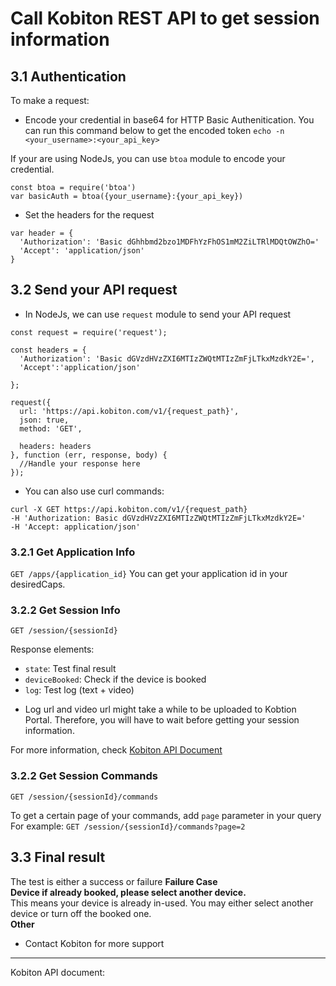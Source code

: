 # Call Kobiton REST API to get session information

## 3.1 Authentication
To make a request:
- Encode your credential in base64 for HTTP Basic Authenitication. You can run this command below to get the encoded token
`echo -n <your_username>:<your_api_key>`

If your are using NodeJs, you can use `btoa` module to encode your credential.
~~~
const btoa = require('btoa')
var basicAuth = btoa({your_username}:{your_api_key})
~~~

- Set the headers for the request
~~~
var header = {
  'Authorization': 'Basic dGhhbmd2bzo1MDFhYzFhOS1mM2ZiLTRlMDQtOWZhO='
  'Accept': 'application/json'
}
~~~

## 3.2 Send your API request
- In NodeJs, we can use `request` module to send your API request
~~~
const request = require('request');

const headers = {
  'Authorization': 'Basic dGVzdHVzZXI6MTIzZWQtMTIzZmFjLTkxMzdkY2E=',
  'Accept':'application/json'

};

request({
  url: 'https://api.kobiton.com/v1/{request_path}',
  json: true,
  method: 'GET',

  headers: headers
}, function (err, response, body) {
  //Handle your response here
});
~~~

- You can also use curl commands:
~~~
curl -X GET https://api.kobiton.com/v1/{request_path}
-H 'Authorization: Basic dGVzdHVzZXI6MTIzZWQtMTIzZmFjLTkxMzdkY2E='
-H 'Accept: application/json'
~~~

### 3.2.1 Get Application Info
`GET /apps/{application_id}`
You can get your application id in your desiredCaps.

### 3.2.2 Get Session Info
`GET /session/{sessionId}`

Response elements:
- `state`: Test final result
- `deviceBooked`: Check if the device is booked
- `log`: Test log (text + video)
* Log url and video url might take a while to be uploaded to Kobtion Portal. Therefore, you will have to wait before getting your session information.

For more information, check [Kobiton API Document](https://api.kobiton.com/docs/?javascript--nodejs#get-a-session)  

### 3.2.2 Get Session Commands
`GET /session/{sessionId}/commands`

To get a certain page of your commands, add `page` parameter in your query
For example:
`GET /session/{sessionId}/commands?page=2`

## 3.3 Final result
The test is either a success or failure
**Failure Case**  
**Device if already booked, please select another device.**  
This means your device is already in-used. You may either select another device or turn off the booked one.  
**Other**  
- Contact Kobiton for more support

-----
Kobiton API document: [](https://api.kobiton.com/docs)



